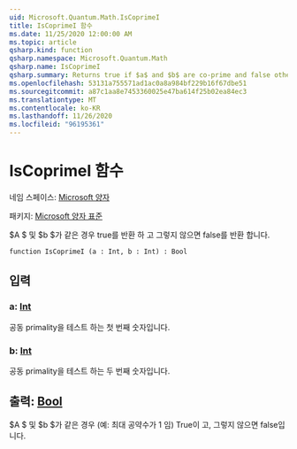 ```yaml
---
uid: Microsoft.Quantum.Math.IsCoprimeI
title: IsCoprimeI 함수
ms.date: 11/25/2020 12:00:00 AM
ms.topic: article
qsharp.kind: function
qsharp.namespace: Microsoft.Quantum.Math
qsharp.name: IsCoprimeI
qsharp.summary: Returns true if $a$ and $b$ are co-prime and false otherwise.
ms.openlocfilehash: 53131a755571ad1ac0a8a984bf229b16f67dbe51
ms.sourcegitcommit: a87c1aa8e7453360025e47ba614f25b02ea84ec3
ms.translationtype: MT
ms.contentlocale: ko-KR
ms.lasthandoff: 11/26/2020
ms.locfileid: "96195361"
---
```

# <a name="iscoprimei-function"></a>IsCoprimeI 함수

네임 스페이스: [Microsoft 양자](xref:Microsoft.Quantum.Math)

패키지: [Microsoft 양자 표준](https://nuget.org/packages/Microsoft.Quantum.Standard)


$A $ 및 $b $가 같은 경우 true를 반환 하 고 그렇지 않으면 false를 반환 합니다.

```qsharp
function IsCoprimeI (a : Int, b : Int) : Bool
```


## <a name="input"></a>입력

### <a name="a--int"></a>a: [Int](xref:microsoft.quantum.lang-ref.int)

공동 primality을 테스트 하는 첫 번째 숫자입니다.


### <a name="b--int"></a>b: [Int](xref:microsoft.quantum.lang-ref.int)

공동 primality을 테스트 하는 두 번째 숫자입니다.



## <a name="output--bool"></a>출력: [Bool](xref:microsoft.quantum.lang-ref.bool)

$A $ 및 $b $가 같은 경우 (예: 최대 공약수가 1 임) True이 고, 그렇지 않으면 false입니다.